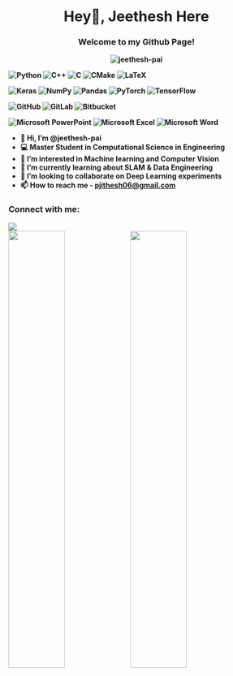 <h1 align="center">Hey👋, Jeethesh Here </h1>
<h3 align="center"><b> Welcome to my Github Page! </></h3>
<p align="center"> <img src="https://komarev.com/ghpvc/?username=jeethesh-pai&label=Profile%20views&color=0e75b6&style=flat" alt="jeethesh-pai" /> </p>


![Python](https://img.shields.io/badge/python-3670A0?style=for-the-badge&logo=python&logoColor=ffdd54) 
![C++](https://img.shields.io/badge/c++-%2300599C.svg?style=for-the-badge&logo=c%2B%2B&logoColor=white)
![C](https://img.shields.io/badge/c-%2300599C.svg?style=for-the-badge&logo=c&logoColor=white)
![CMake](https://img.shields.io/badge/CMake-%23008FBA.svg?style=for-the-badge&logo=cmake&logoColor=white)
![LaTeX](https://img.shields.io/badge/latex-%23008080.svg?style=for-the-badge&logo=latex&logoColor=white)


![Keras](https://img.shields.io/badge/Keras-%23D00000.svg?style=for-the-badge&logo=Keras&logoColor=white)
![NumPy](https://img.shields.io/badge/numpy-%23013243.svg?style=for-the-badge&logo=numpy&logoColor=white)
![Pandas](https://img.shields.io/badge/pandas-%23150458.svg?style=for-the-badge&logo=pandas&logoColor=white)
![PyTorch](https://img.shields.io/badge/PyTorch-%23EE4C2C.svg?style=for-the-badge&logo=PyTorch&logoColor=white)
![TensorFlow](https://img.shields.io/badge/TensorFlow-%23FF6F00.svg?style=for-the-badge&logo=TensorFlow&logoColor=white)


![GitHub](https://img.shields.io/badge/github-%23121011.svg?style=for-the-badge&logo=github&logoColor=white)
![GitLab](https://img.shields.io/badge/gitlab-%23181717.svg?style=for-the-badge&logo=gitlab&logoColor=white)
![Bitbucket](https://img.shields.io/badge/bitbucket-%230047B3.svg?style=for-the-badge&logo=bitbucket&logoColor=white)



![Microsoft PowerPoint](https://img.shields.io/badge/Microsoft_PowerPoint-B7472A?style=for-the-badge&logo=microsoft-powerpoint&logoColor=white)
![Microsoft Excel](https://img.shields.io/badge/Microsoft_Excel-217346?style=for-the-badge&logo=microsoft-excel&logoColor=white)
![Microsoft Word](https://img.shields.io/badge/Microsoft_Word-2B579A?style=for-the-badge&logo=microsoft-word&logoColor=white)


- 👋 Hi, I’m @jeethesh-pai
- 💻 Master Student in Computational Science in Engineering
- 👀 I’m interested in Machine learning and Computer Vision 
- 🌱 I’m currently learning about SLAM & Data Engineering
- 💞️ I’m looking to collaborate on Deep Learning experiments
- 📫 How to reach me - **pjithesh06@gmail.com**


 <h3 align="left">Connect with me:</h3>
 <div >
	<div>
	   <a href="https://www.linkedin.com/in/jeethesh-pai-06011995/" target="blank">
	    <img src='https://img.shields.io/badge/Linkedin-Connect-0A66C2?style=for-the-badge&logo=linkedin'/>
	  </a>
	</div>
</div>
  

<img align="left" width="47%" src="https://github-readme-stats.vercel.app/api?username=jeethesh-pai&show_icons=true&theme=radical&border_radius=10" />
<img align="left" width="47%" src="https://github-readme-stats.vercel.app/api/top-langs/?username=jeethesh-pai&layout=compact&theme=radical" />


<!---
jeethesh-pai/jeethesh-pai is a ✨ special ✨ repository because its `README.md` (this file) appears on your GitHub profile.
You can click the Preview link to take a look at your changes.
--->

